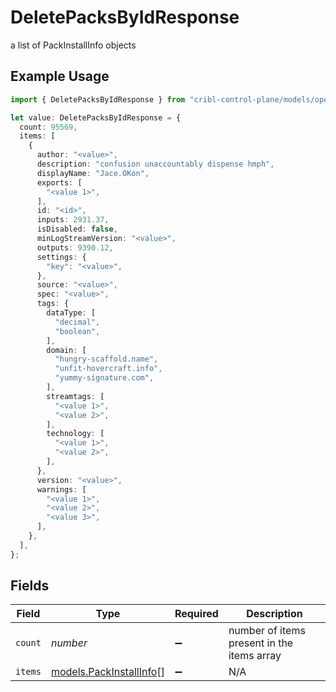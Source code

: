 # DeletePacksByIdResponse

a list of PackInstallInfo objects

## Example Usage

```typescript
import { DeletePacksByIdResponse } from "cribl-control-plane/models/operations";

let value: DeletePacksByIdResponse = {
  count: 95569,
  items: [
    {
      author: "<value>",
      description: "confusion unaccountably dispense hmph",
      displayName: "Jace.OKon",
      exports: [
        "<value 1>",
      ],
      id: "<id>",
      inputs: 2931.37,
      isDisabled: false,
      minLogStreamVersion: "<value>",
      outputs: 9390.12,
      settings: {
        "key": "<value>",
      },
      source: "<value>",
      spec: "<value>",
      tags: {
        dataType: [
          "decimal",
          "boolean",
        ],
        domain: [
          "hungry-scaffold.name",
          "unfit-hovercraft.info",
          "yummy-signature.com",
        ],
        streamtags: [
          "<value 1>",
          "<value 2>",
        ],
        technology: [
          "<value 1>",
          "<value 2>",
        ],
      },
      version: "<value>",
      warnings: [
        "<value 1>",
        "<value 2>",
        "<value 3>",
      ],
    },
  ],
};
```

## Fields

| Field                                                       | Type                                                        | Required                                                    | Description                                                 |
| ----------------------------------------------------------- | ----------------------------------------------------------- | ----------------------------------------------------------- | ----------------------------------------------------------- |
| `count`                                                     | *number*                                                    | :heavy_minus_sign:                                          | number of items present in the items array                  |
| `items`                                                     | [models.PackInstallInfo](../../models/packinstallinfo.md)[] | :heavy_minus_sign:                                          | N/A                                                         |